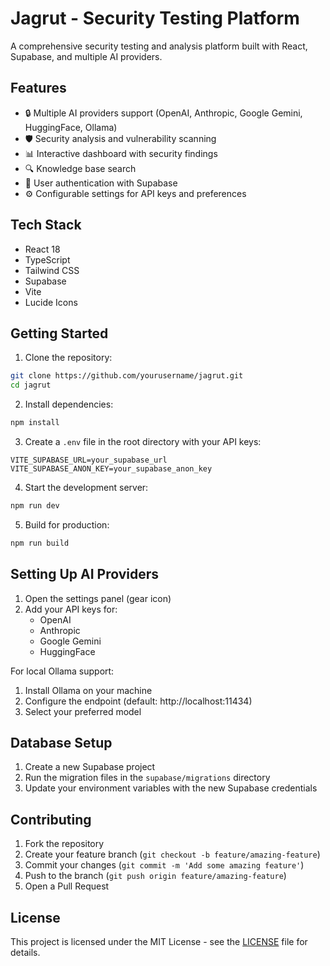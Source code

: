 # Jagrut - Security Testing Platform

A comprehensive security testing and analysis platform built with React, Supabase, and multiple AI providers.

## Features

- 🔒 Multiple AI providers support (OpenAI, Anthropic, Google Gemini, HuggingFace, Ollama)
- 🛡️ Security analysis and vulnerability scanning
- 📊 Interactive dashboard with security findings
- 🔍 Knowledge base search
- 👤 User authentication with Supabase
- ⚙️ Configurable settings for API keys and preferences

## Tech Stack

- React 18
- TypeScript
- Tailwind CSS
- Supabase
- Vite
- Lucide Icons

## Getting Started

1. Clone the repository:
```bash
git clone https://github.com/yourusername/jagrut.git
cd jagrut
```

2. Install dependencies:
```bash
npm install
```

3. Create a `.env` file in the root directory with your API keys:
```env
VITE_SUPABASE_URL=your_supabase_url
VITE_SUPABASE_ANON_KEY=your_supabase_anon_key
```

4. Start the development server:
```bash
npm run dev
```

5. Build for production:
```bash
npm run build
```

## Setting Up AI Providers

1. Open the settings panel (gear icon)
2. Add your API keys for:
   - OpenAI
   - Anthropic
   - Google Gemini
   - HuggingFace

For local Ollama support:
1. Install Ollama on your machine
2. Configure the endpoint (default: http://localhost:11434)
3. Select your preferred model

## Database Setup

1. Create a new Supabase project
2. Run the migration files in the `supabase/migrations` directory
3. Update your environment variables with the new Supabase credentials

## Contributing

1. Fork the repository
2. Create your feature branch (`git checkout -b feature/amazing-feature`)
3. Commit your changes (`git commit -m 'Add some amazing feature'`)
4. Push to the branch (`git push origin feature/amazing-feature`)
5. Open a Pull Request

## License

This project is licensed under the MIT License - see the [LICENSE](LICENSE) file for details.